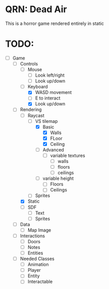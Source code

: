 ﻿# QRN:  Dead Air
  This is a horror game rendered entirely in static

# TODO:
  - [ ] Game
    - [ ] Controls
      - [ ] Mouse
        - [ ] Look left/right
        - [ ] Look up/down
      - [ ] Keyboard
        - [x] WASD movement
        - [ ] E to interact
        - [x] Look up/down
    - [ ] Rendering
      - [ ] Raycast
        - [ ] VS tilemap
          - [x] Basic
            - [x] Walls
            - [x] FLoor
            - [x] Ceiling
          - [ ] Advanced
            - [ ] variable textures
              - [ ] walls
              - [ ] floors
              - [ ] ceilings
          - [ ] variable height
            - [ ] Floors
            - [ ] Ceilings
        - [ ] Sprites
      - [x] Static
      - [ ] SDF
        - [ ] Text
        - [ ] Sprites
    - [ ] Data
      - [ ] Map Image
    - [ ] Interactions
      - [ ] Doors
      - [ ] Notes
      - [ ] Entities
    - [ ] Needed Classes
      - [ ] Animation
      - [ ] Player
      - [ ] Entity
      - [ ] Interactable